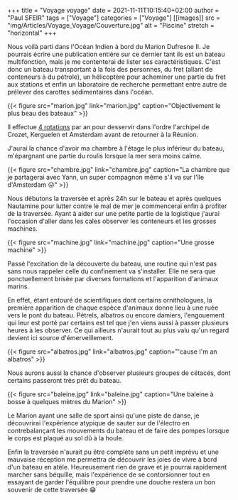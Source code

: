 +++
title = "Voyage voyage"
date = 2021-11-11T10:15:40+02:00
author = "Paul SFEIR"
tags = ["Voyage"]
categories = ["Voyage"]
[[images]]
  src = "img/Articles/Voyage_Voyage/Couverture.jpg"
  alt = "Piscine"
  stretch = "horizontal"
+++



Nous voilà parti dans l'Océan Indien à bord du Marion Dufresne II. Je pourrais écrire une publication entière sur ce dernier tant ils est un bateau multifonction, mais je me contenterai de lister ses caractéristiques. C'est donc un bateau transportant à la fois des personnes, du fret (allant de conteneurs à du pétrole), un hélicoptère pour acheminer une partie du fret aux stations et enfin un laboratoire de recherche permettant entre autre de prélever des carottes sédimentaires dans l'océan.

{{< figure src="marion.jpg" link="marion.jpg" caption="Objectivement le plus beau des bateaux" >}}

Il effectue <a href="/blog/organisation_annee">4 rotations</a> par an pour desservir dans l'ordre l'archipel de Crozet, Kerguelen et Amsterdam avant de retourner à la Réunion.

J'aurai la chance d'avoir ma chambre à l'étage le plus inférieur du bateau, m'épargnant une partie du roulis lorsque la mer sera moins calme.

{{< figure src="chambre.jpg" link="chambre.jpg" caption="La chambre que je partagerai avec Yann, un super compagnon même s'il va sur l'île d'Amsterdam 😛" >}}

Nous débutons la traversée et après 24h sur le bateau et après quelques Nautamine pour lutter contre le mal de mer je commencerai enfin à profiter de la traversée. Ayant à aider sur une petite partie de la logistique j'aurai l'occasion d'aller dans les cales observer les conteneurs et les grosses machines.

{{< figure src="machine.jpg" link="machine.jpg" caption="Une grosse machine" >}}

Passé l'excitation de la découverte du bateau, une routine qui n'est pas sans nous rappeler celle du confinement va s'installer. Elle ne sera que ponctuellement brisée par diverses formations et l'apparition d'animaux marins.

En effet, étant entouré de scientifiques dont certains ornithologues, la première apparition de chaque espèce d'animaux donne lieu à une ruée vers le pont du bateau. Pétrels, albatros ou encore damiers, l'engouement qui leur est porté par certains est tel que j'en viens aussi à passer plusieurs heures à les observer. Ce qui ailleurs n'aurait tout au plus valu qu'un regard devient ici source d'émerveillement.

{{< figure src="albatros.jpg" link="albatros.jpg" caption="'cause I'm an albatros" >}}

Nous aurons aussi la chance d'observer plusieurs groupes de cétacés, dont certains passeront très prêt du bateau.


{{< figure src="baleine.jpg" link="baleine.jpg" caption="Une baleine à bosse à quelques mètres du Marion" >}}


Le Marion ayant une salle de sport ainsi qu'une piste de danse, je découvrirai l'expérience atypique de sauter sur de l'électro en contrebalançant les mouvements du bateau et de faire des pompes lorsque le corps est plaqué au sol dû à la houle.

Enfin la traversée n'aurait pu être complète sans un petit imprévu et une mauvaise réception me permettra de découvrir les joies de vivre à bord d'un bateau en atèle. Heureusement rien de grave et je pourrai rapidement marcher sans béquille, mais l'expérience de se contorsionner tout en essayant de garder l'équilibre pour prendre une douche restera un bon souvenir de cette traversée 😁

